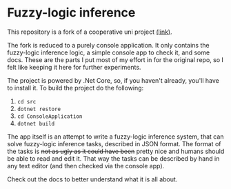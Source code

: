 # Fuzzy-logic inference

This repository is a fork of a cooperative uni project
[(link)](https://github.com/Jeanosis/IntelligentSystemsLabs).

The fork is reduced to a purely console application.
It only contains the fuzzy-logic inference logic,
a simple console app to check it, and some docs.
These are the parts I put most of my effort in for the original repo,
so I felt like keeping it here for further experiments.

The project is powered by .Net Core, so, if you haven't already,
you'll have to install it. To build the project do the following:

1. `cd src`
2. `dotnet restore`
3. `cd ConsoleApplication`
4. `dotnet build`

The app itself is an attempt to write a fuzzy-logic inference
system, that can solve fuzzy-logic inference tasks,
described in JSON format. The format of the tasks is
~~not as ugly as it could have been~~ pretty nice and
humans should be able to read and edit it. That way
the tasks can be described by hand in any text editor
(and then checked via the console app).

Check out the docs to better understand what it is all about.
